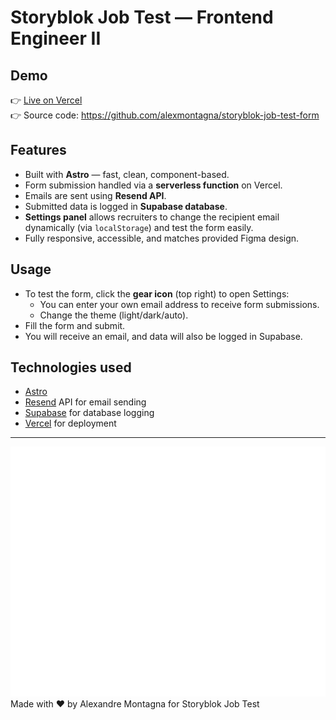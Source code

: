 # Storyblok Job Test — Frontend Engineer II

## Demo

👉 [Live on Vercel](https://storyblok-job-test-form.vercel.app/)  
👉 Source code: https://github.com/alexmontagna/storyblok-job-test-form

## Features

- Built with **Astro** — fast, clean, component-based.
- Form submission handled via a **serverless function** on Vercel.
- Emails are sent using **Resend API**.
- Submitted data is logged in **Supabase database**.
- **Settings panel** allows recruiters to change the recipient email dynamically (via `localStorage`) and test the form easily.
- Fully responsive, accessible, and matches provided Figma design.

## Usage

- To test the form, click the **gear icon** (top right) to open Settings:
    - You can enter your own email address to receive form submissions.
    - Change the theme (light/dark/auto).
- Fill the form and submit.
- You will receive an email, and data will also be logged in Supabase.

## Technologies used

- [Astro](https://astro.build/)
- [Resend](https://resend.com/) API for email sending
- [Supabase](https://supabase.com/) for database logging
- [Vercel](https://vercel.com/) for deployment

---
<div align="center">
  <a href="https://wa.me/+393889081340?text=Welcome%20on%20board,%20Alex!">
     <img
      src="./public/cuore.svg"
      width="800"
      height="400"
      alt="SVG Storyblok"
     />
  </a>
</div>
Made with ❤️ by Alexandre Montagna for Storyblok Job Test
